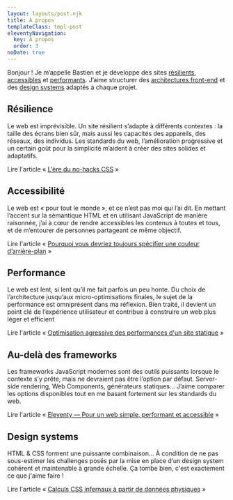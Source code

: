 ```yaml
---
layout: layouts/post.njk
title: À propos
templateClass: tmpl-post
eleventyNavigation:
  key: À propos
  order: 3
noDate: true
---
```


Bonjour !
Je m’appelle Bastien et je développe des sites <a href="#resilience">résilients</a>, <a href="#accessibilite">accessibles</a> et <a href="#performance">performants</a>. J’aime structurer des <a href="#architecture">architectures front-end</a> et des <a href="#designsystem">design systems</a> adaptés à chaque projet.

<h2 id="resilience">Résilience</h2>
<p>Le web est imprévisible. Un site résilient s’adapte à différents contextes : la taille des écrans bien sûr, mais aussi les capacités des appareils, des réseaux, des individus. Les standards du web, l’amélioration progressive et un certain goût pour la simplicité m’aident à créer des sites solides et adaptatifs.</p>
<p>Lire l'article « <a href="/blog/l-ere-du-no-hacks-css/">L'ère du no-hacks CSS</a> »</p>

<h2 id="accessibilite">Accessibilité</h2>
<p>Le web est « pour tout le monde », et ce n’est pas moi qui l’ai dit. En mettant l’accent sur la sémantique HTML et en utilisant JavaScript de manière raisonnée, j’ai à cœur de rendre accessibles les contenus à toutes et tous, et de m’entourer de personnes partageant ce même objectif.</p>
<p>Lire l'article « <a href="/blog/pourquoi-vous-devriez-toujours-declarer-une-background-color/">Pourquoi vous devriez toujours spécifier une couleur d’arrière-plan</a> »</p>

<h2 id="performance">Performance</h2>
<p>Le web est lent, si lent qu’il me fait parfois un peu honte. Du choix de l’architecture jusqu’aux micro-optimisations finales, le sujet de la performance est omniprésent dans ma réflexion. Bien traité, il devient un point clé de l’expérience utilisateur et contribue à construire un web plus léger et efficient</p>

<p>Lire l'article « <a href="/blog/optimisation-agressive-des-performances-d-un-site-statique/">Optimisation agressive des performances d'un site statique</a> »</p>

<h2 id="architecture">Au-delà des frameworks</h2>
Les frameworks JavaScript modernes sont des outils puissants lorsque le contexte s’y prête, mais ne devraient pas être l’option par défaut. Server-side rendering, Web Components, générateurs statiques… J’aime comparer les options disponibles tout en me basant fortement sur les standards du web.

<p>Lire l'article « <a href="/blog/eleventy-pour-un-web-simple-performant-et-accessible/">Eleventy — Pour un web simple, performant et accessible</a> »</p>

<h2 id="designsystems">Design systems</h2>
<p>HTML & CSS forment une puissante combinaison… À condition de ne pas sous-estimer les challenges posés par la mise en place d’un design system cohérent et maintenable à grande échelle. Ça tombe bien, c'est exactement ce que j'aime faire !</p>

<p>Lire l'article « <a href="/blog/calculs-css-infernaux-a-partir-de-donnees-physiques/">Calculs CSS infernaux à partir de données physiques</a> »</p>
